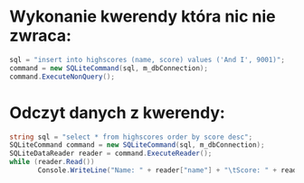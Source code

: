 # Wykonanie kwerendy która nic nie zwraca:

```cs
sql = "insert into highscores (name, score) values ('And I', 9001)";
command = new SQLiteCommand(sql, m_dbConnection);
command.ExecuteNonQuery();
```
# Odczyt danych z kwerendy:

```cs
string sql = "select * from highscores order by score desc";
SQLiteCommand command = new SQLiteCommand(sql, m_dbConnection);
SQLiteDataReader reader = command.ExecuteReader();
while (reader.Read())
       Console.WriteLine("Name: " + reader["name"] + "\tScore: " + reader["score"]);
```
